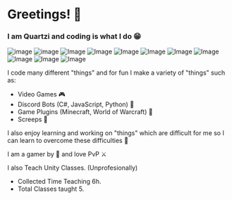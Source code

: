 # **Greetings! 👋**

### I am Quartzi and coding is what I do 😁

![image](https://img.shields.io/badge/-C%23-brightgreen)
![image](https://img.shields.io/badge/-JavaScript-brightgreen)
![Image](https://img.shields.io/badge/-Python-green)
![Image](https://img.shields.io/badge/-Java-green)
![Image](https://img.shields.io/badge/-HTML%2FCSS-green)
![Image](https://img.shields.io/badge/-LUA-yellowgreen)
![Image](https://img.shields.io/badge/-TypeScript-yellow)
![Image](https://img.shields.io/badge/-PHP-yellow)
![Image](https://img.shields.io/badge/-C-orange)
![Image](https://img.shields.io/badge/-C%2B%2B-orange)
![Image](https://img.shields.io/badge/-Swift-red)

I code many different "things" and for fun I make a variety of "things" such as:

- Video Games 🎮
- Discord Bots (C#, JavaScript, Python) 🤖
- Game Plugins (Minecraft, World of Warcraft) 💾
- Screeps 🐜

I also enjoy learning and working on "things" which are difficult for me so I can learn to overcome these difficulties :muscle:

I am a gamer by :sparkling_heart: and love PvP :crossed_swords:

I also Teach Unity Classes. (Unprofesionally)  
- Collected Time Teaching 6h.  
- Total Classes taught 5.
